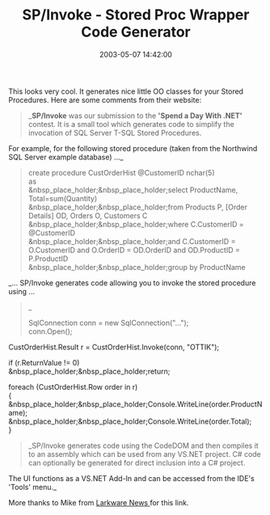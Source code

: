 ﻿---
layout: post
title: "SP/Invoke - Stored Proc Wrapper Code Generator "
comments: false
date: 2003-05-07 14:42:00
categories:
 - Technology
subtext-id: ded380ac-9def-49fa-8bf2-8a1bb689d97d
alias: /blog/SPInvoke---Stored-Proc-Wrapper-Code-Generator-.aspx
---


This looks very cool. It generates nice little OO classes for your Stored Procedures. Here are some comments from their website:

> _**SP/Invoke** was our submission to the **'Spend a Day With .NET'** contest. It is a small tool which generates code to simplify the invocation of SQL Server T-SQL Stored Procedures.  
  
For example, for the following stored procedure (taken from the Northwind SQL Server example database) ..._
> 
> create procedure CustOrderHist @CustomerID nchar(5)  
as  
&nbsp_place_holder;&nbsp_place_holder;select ProductName, Total=sum(Quantity)  
&nbsp_place_holder;&nbsp_place_holder;from Products P, [Order Details] OD, Orders O, Customers C  
&nbsp_place_holder;&nbsp_place_holder;where C.CustomerID = @CustomerID  
&nbsp_place_holder;&nbsp_place_holder;and C.CustomerID = O.CustomerID and O.OrderID = OD.OrderID and OD.ProductID = P.ProductID  
&nbsp_place_holder;&nbsp_place_holder;group by ProductName  
  
_... SP/Invoke generates code allowing you to invoke the stored procedure using ...  


> _
> 
> SqlConnection conn = new SqlConnection("...");  
conn.Open();  
  
CustOrderHist.Result r = CustOrderHist.Invoke(conn, "OTTIK");  
  
if (r.ReturnValue != 0)  
&nbsp_place_holder;&nbsp_place_holder;return;  
  
foreach (CustOrderHist.Row order in r)  
{  
&nbsp_place_holder;&nbsp_place_holder;Console.WriteLine(order.ProductName);  
&nbsp_place_holder;&nbsp_place_holder;Console.WriteLine(order.Total);  
}  

> 
> _SP/Invoke generates code using the CodeDOM and then compiles it to an assembly which can be used from any VS.NET project. C# code can optionally be generated for direct inclusion into a C# project.  
  
The UI functions as a VS.NET Add-In and can be accessed from the IDE's 'Tools' menu._

More thanks to Mike from [Larkware News ](http://www.larkware.com/index.html)for this link.
